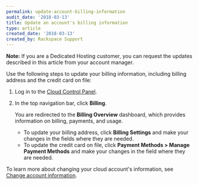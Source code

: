 ```yaml
---
permalink: update-account-billing-information
audit_date: '2018-03-13'
title: Update an account's billing information
type: article
created_date: '2018-03-13'
created_by: Rackspace Support
---
```


**Note:** If you are a Dedicated Hosting customer, you can request the updates described in this article from your account manager.

Use the following steps to update your billing information, including billing address and the credit card on file:

1. Log in to the [Cloud Control Panel](https://login.rackspace.com/).
2. In the top navigation bar, click **Billing**.

   You are redirected to the **Billing Overview** dashboard, which provides information on billing, payments, and usage.

   - To update your billing address, click **Billing Settings** and make your changes in the fields where they are needed.
   - To update the credit card on file, click **Payment Methods > Manage Payment Methods** and make your changes in the field where they are needed.

To learn more about changing your cloud account's information, see
[Change account information](/support/how-to/change-account-information).
